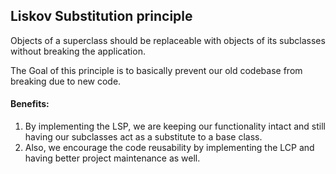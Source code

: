 ## Liskov Substitution principle

Objects of a superclass should be replaceable with objects of its subclasses without breaking the application.

The Goal of this principle is to basically prevent our old codebase from breaking due to new code.

#### Benefits:

1) By implementing the LSP, we are keeping our functionality intact and still having our subclasses act as a substitute to a base class.
2) Also, we encourage the code reusability by implementing the LCP and having better project maintenance as well.
